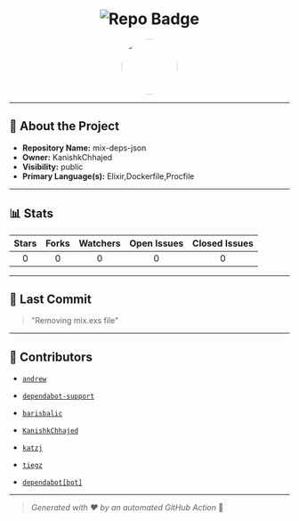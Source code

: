 <h1 align="center">
    <img src="https://img.shields.io/badge/mix-deps-json-🎯-blueviolet?style=for-the-badge" alt="Repo Badge">
  </h1>
  
  <p align="center">
    <img src="https://avatars.githubusercontent.com/u/121193249?v=4" width="100" style="border-radius:50%;">
  </p>
  
  ---
  
  ## 📖 About the Project
  - **Repository Name:** mix-deps-json
  - **Owner:** KanishkChhajed
  - **Visibility:** public
  - **Primary Language(s):** Elixir,Dockerfile,Procfile
  
  ---
  
  ## 📊 Stats
  
  | Stars | Forks | Watchers | Open Issues | Closed Issues |
  |:----:|:-----:|:--------:|:-----------:|:-------------:|
  | 0 | 0 | 0 | 0 | 0 |
  
  ---
  
  ## 📢 Last Commit
  
  > "Removing mix.exs file"
  
  ---
  
  ## 🤝 Contributors
  
  
  - [`andrew`](#)
  
  - [`dependabot-support`](#)
  
  - [`barisbalic`](#)
  
  - [`KanishkChhajed`](#)
  
  - [`katzj`](#)
  
  - [`tiegz`](#)
  
  - [`dependabot[bot]`](#)
  
  
  ---
  
  > *Generated with ❤️ by an automated GitHub Action* 🚀
  